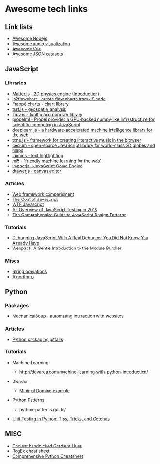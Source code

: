 # Awesome tech links

## Link lists

* [Awesome Nodejs](https://github.com/sindresorhus/awesome-nodejs)
* [Awesome audio visualization](https://github.com/willianjusten/awesome-audio-visualization)
* [Awesome Vue](https://github.com/vuejs/awesome-vue)
* [Awesome JSON datasets](https://github.com/jdorfman/awesome-json-datasets)

## JavaScript

### Libraries

* [Matter.js - 2D physics engine](http://brm.io/matter-js/) ([Introduction](http://codersblock.com/blog/javascript-physics-with-matter-js/))
* [js2flowchart - create flow charts from JS code](https://github.com/Bogdan-Lyashenko/js-code-to-svg-flowchart/blob/master/README.md)
* [Frappé charts - chart library](https://frappe.github.io/charts/)
* [turf.js - geospatial analysis](http://turfjs.org/getting-started/)
* [Tipy.js - tooltip and popover library](https://atomiks.github.io/tippyjs/)
* [propelml - Propel provides a GPU-backed numpy-like infrastructure for scientific computing in JavaScript](http://propelml.org/)
* [deeplearn.js - a hardware-accelerated machine intelligence library for the web](https://deeplearnjs.org/)
* [tone.js - framework for creating interactive music in the browser](https://tonejs.github.io/)
* [cesium - open-source JavaScript library for world-class 3D globes and maps](https://cesiumjs.org/)
* [Lumins - text highlighting](https://lumin.rocks/)
* [ml5 - 'friendly machine learning for the web'](https://ml5js.org/)
* [impactjs - JavaScript Game Engine](http://impactjs.com/)
* [drawerjs - canvas editor](https://www.drawerjs.com/)


### Articles

* [Web framework comparisment](https://www.sitepen.com/blog/2017/06/13/if-we-chose-our-javascript-framework-like-we-chose-our-music/)
* [The Cost of Javascript](https://medium.com/dev-channel/the-cost-of-javascript-84009f51e99e)
* [WTF Javascript](https://github.com/denysdovhan/wtfjs/blob/master/README.md)
* [An Overview of JavaScript Testing in 2018](https://medium.com/welldone-software/an-overview-of-javascript-testing-in-2018-f68950900bc3)
* [The Comprehensive Guide to JavaScript Design Patterns](https://www.toptal.com/javascript/comprehensive-guide-javascript-design-patterns)

### Tutorials

* [Debugging JavaScript With A Real Debugger You Did Not Know You Already Have](https://www.smashingmagazine.com/2018/02/javascript-firefox-debugger/)
* [Webpack: A Gentle Introduction to the Module Bundler](https://auth0.com/blog/webpack-a-gentle-introduction/)

### Miscs

* [String operations](https://gist.github.com/rauschma/c46fc10f671ed5bf14021bc14f101c8d)
* [Algorithms](https://github.com/trekhleb/javascript-algorithms/)

## Python

### Packages

* [MechanicalSoup - automating interaction with websites](https://github.com/MechanicalSoup/MechanicalSoup)

### Articles

* [Python packaging pitfalls](https://blog.ionelmc.ro/2014/06/25/python-packaging-pitfalls/)

### Tutorials

* Machine Learning
  * http://devarea.com/machine-learning-with-python-introduction/

* Blender
  * [Minimal Domino example](http://slicker.me/blender/domino.htm)

* Python Patterns
  * python-patterns.guide/

* [Unit Testing in Python: Tips, Tricks, and Gotchas](https://howchoo.com/g/owy4mzvhn2n/unit-testing-in-python-tips-tricks-and-gotchas)

## MISC

* [Coolest handpicked Gradient Hues ](https://webkul.github.io/coolhue/)
* [RegEx cheat sheet](https://www.kdnuggets.com/2018/04/python-regular-expressions-cheat-sheet.html)
* [Comprehensive Python Cheatsheet](https://gto76.github.io/python-cheatsheet/)